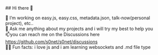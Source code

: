 <link rel="icon" href="https://avatars.githubusercontent.com/u/95741151?v=4">
## Hi there 👋

👷 I’m working on easy.js, easy.css, metadata.json, talk-now(personal project), etc..  
💬 Ask me anything about my projects and i will try my best to help you  
📫you can reach me on the Discussions here https://github.com/s0net/s0net/discussions  
🎉🎈 Fun facts: i love js and i am learning websockets and .md file type  
